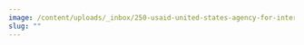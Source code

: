```yaml
---
image: /content/uploads/_inbox/250-usaid-united-states-agency-for-international-development-seal.png
slug: ""
---
```

